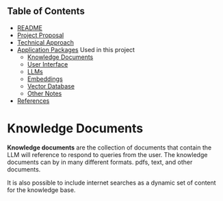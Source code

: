 ## Table of Contents

 - [README](../README.md)
 - [Project Proposal](project_proposal.md)
 - [Technical Approach](technical_approach.md)
 - [Application Packages](application_packages.md) Used in this project
   - [Knowledge Documents](knowledge_documents.md)
   - [User Interface](user_interface.md)
   - [LLMs](LLMs.md)
   - [Embeddings](embedding.md)
   - [Vector Database](vectorDB.md)
   - [Other Notes](misc_notes.md)
 - [References](references.md)


# Knowledge Documents

**Knowledge documents** are the collection of documents that contain the LLM will reference to respond to queries from the user.  The knowledge documents can by in many different formats.  pdfs, text, and other documents.

It is also possible to include internet searches as a dynamic set of content for the knowledge base.

